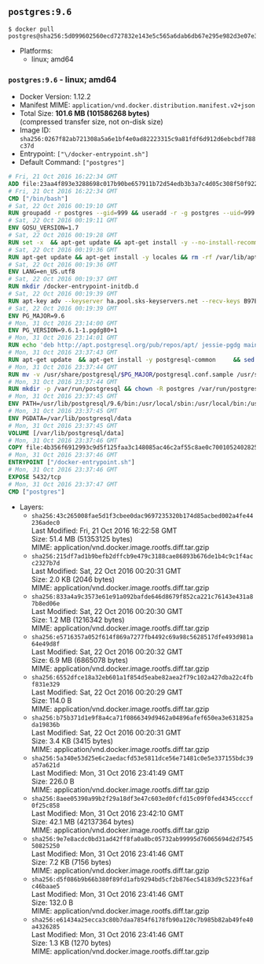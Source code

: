 ## `postgres:9.6`

```console
$ docker pull postgres@sha256:5d099602560ecd727832e143e5c565a6dab6db67e295e982d3e07e3204bb902a
```

-	Platforms:
	-	linux; amd64

### `postgres:9.6` - linux; amd64

-	Docker Version: 1.12.2
-	Manifest MIME: `application/vnd.docker.distribution.manifest.v2+json`
-	Total Size: **101.6 MB (101586268 bytes)**  
	(compressed transfer size, not on-disk size)
-	Image ID: `sha256:0267f82ab721308a5a6e1bf4e0ad82223315c9a81fdf6d912d6ebcbdf788c37d`
-	Entrypoint: `["\/docker-entrypoint.sh"]`
-	Default Command: `["postgres"]`

```dockerfile
# Fri, 21 Oct 2016 16:22:34 GMT
ADD file:23aa4f893e3288698c017b90be657911b72d54edb3b3a7c4d05c308f50f9228f in / 
# Fri, 21 Oct 2016 16:22:34 GMT
CMD ["/bin/bash"]
# Sat, 22 Oct 2016 00:19:10 GMT
RUN groupadd -r postgres --gid=999 && useradd -r -g postgres --uid=999 postgres
# Sat, 22 Oct 2016 00:19:11 GMT
ENV GOSU_VERSION=1.7
# Sat, 22 Oct 2016 00:19:28 GMT
RUN set -x 	&& apt-get update && apt-get install -y --no-install-recommends ca-certificates wget && rm -rf /var/lib/apt/lists/* 	&& wget -O /usr/local/bin/gosu "https://github.com/tianon/gosu/releases/download/$GOSU_VERSION/gosu-$(dpkg --print-architecture)" 	&& wget -O /usr/local/bin/gosu.asc "https://github.com/tianon/gosu/releases/download/$GOSU_VERSION/gosu-$(dpkg --print-architecture).asc" 	&& export GNUPGHOME="$(mktemp -d)" 	&& gpg --keyserver ha.pool.sks-keyservers.net --recv-keys B42F6819007F00F88E364FD4036A9C25BF357DD4 	&& gpg --batch --verify /usr/local/bin/gosu.asc /usr/local/bin/gosu 	&& rm -r "$GNUPGHOME" /usr/local/bin/gosu.asc 	&& chmod +x /usr/local/bin/gosu 	&& gosu nobody true 	&& apt-get purge -y --auto-remove ca-certificates wget
# Sat, 22 Oct 2016 00:19:36 GMT
RUN apt-get update && apt-get install -y locales && rm -rf /var/lib/apt/lists/* 	&& localedef -i en_US -c -f UTF-8 -A /usr/share/locale/locale.alias en_US.UTF-8
# Sat, 22 Oct 2016 00:19:36 GMT
ENV LANG=en_US.utf8
# Sat, 22 Oct 2016 00:19:37 GMT
RUN mkdir /docker-entrypoint-initdb.d
# Sat, 22 Oct 2016 00:19:39 GMT
RUN apt-key adv --keyserver ha.pool.sks-keyservers.net --recv-keys B97B0AFCAA1A47F044F244A07FCC7D46ACCC4CF8
# Sat, 22 Oct 2016 00:19:39 GMT
ENV PG_MAJOR=9.6
# Mon, 31 Oct 2016 23:14:00 GMT
ENV PG_VERSION=9.6.1-1.pgdg80+1
# Mon, 31 Oct 2016 23:14:01 GMT
RUN echo 'deb http://apt.postgresql.org/pub/repos/apt/ jessie-pgdg main' $PG_MAJOR > /etc/apt/sources.list.d/pgdg.list
# Mon, 31 Oct 2016 23:37:43 GMT
RUN apt-get update 	&& apt-get install -y postgresql-common 	&& sed -ri 's/#(create_main_cluster) .*$/\1 = false/' /etc/postgresql-common/createcluster.conf 	&& apt-get install -y 		postgresql-$PG_MAJOR=$PG_VERSION 		postgresql-contrib-$PG_MAJOR=$PG_VERSION 	&& rm -rf /var/lib/apt/lists/*
# Mon, 31 Oct 2016 23:37:44 GMT
RUN mv -v /usr/share/postgresql/$PG_MAJOR/postgresql.conf.sample /usr/share/postgresql/ 	&& ln -sv ../postgresql.conf.sample /usr/share/postgresql/$PG_MAJOR/ 	&& sed -ri "s!^#?(listen_addresses)\s*=\s*\S+.*!\1 = '*'!" /usr/share/postgresql/postgresql.conf.sample
# Mon, 31 Oct 2016 23:37:44 GMT
RUN mkdir -p /var/run/postgresql && chown -R postgres /var/run/postgresql
# Mon, 31 Oct 2016 23:37:45 GMT
ENV PATH=/usr/lib/postgresql/9.6/bin:/usr/local/sbin:/usr/local/bin:/usr/sbin:/usr/bin:/sbin:/bin
# Mon, 31 Oct 2016 23:37:45 GMT
ENV PGDATA=/var/lib/postgresql/data
# Mon, 31 Oct 2016 23:37:45 GMT
VOLUME [/var/lib/postgresql/data]
# Mon, 31 Oct 2016 23:37:46 GMT
COPY file:4b356f6912993c9d5f125faa3c148085ac46c2af55c8ae0c7001052402825fef in / 
# Mon, 31 Oct 2016 23:37:46 GMT
ENTRYPOINT ["/docker-entrypoint.sh"]
# Mon, 31 Oct 2016 23:37:46 GMT
EXPOSE 5432/tcp
# Mon, 31 Oct 2016 23:37:47 GMT
CMD ["postgres"]
```

-	Layers:
	-	`sha256:43c265008fae5d1f3cbee0dac9697235320b174d85acbed002a4fe44236adec0`  
		Last Modified: Fri, 21 Oct 2016 16:22:58 GMT  
		Size: 51.4 MB (51353125 bytes)  
		MIME: application/vnd.docker.image.rootfs.diff.tar.gzip
	-	`sha256:215df7ad1b9befb2dffcb9e479c3188cae86893b676de1b4c9c1f4acc2327b7d`  
		Last Modified: Sat, 22 Oct 2016 00:20:31 GMT  
		Size: 2.0 KB (2046 bytes)  
		MIME: application/vnd.docker.image.rootfs.diff.tar.gzip
	-	`sha256:833a4a9c3573e61e91a092bafde646d8679f852ca221c76143e431a87b8ed06e`  
		Last Modified: Sat, 22 Oct 2016 00:20:30 GMT  
		Size: 1.2 MB (1216342 bytes)  
		MIME: application/vnd.docker.image.rootfs.diff.tar.gzip
	-	`sha256:e5716357a052f614f869a7277fb4492c69a98c5628517dfe493d981a64e49d8f`  
		Last Modified: Sat, 22 Oct 2016 00:20:32 GMT  
		Size: 6.9 MB (6865078 bytes)  
		MIME: application/vnd.docker.image.rootfs.diff.tar.gzip
	-	`sha256:6552dfce18a32eb601a1f854d5eabe82aea2f79c102a427dba22c4fbf831e329`  
		Last Modified: Sat, 22 Oct 2016 00:20:29 GMT  
		Size: 114.0 B  
		MIME: application/vnd.docker.image.rootfs.diff.tar.gzip
	-	`sha256:b75b371d1e9f8a4ca71f0866349d9462a04896afef650ea3e631825ada19836b`  
		Last Modified: Sat, 22 Oct 2016 00:20:31 GMT  
		Size: 3.4 KB (3415 bytes)  
		MIME: application/vnd.docker.image.rootfs.diff.tar.gzip
	-	`sha256:5a340e53d25e6c2aedacfd53e5811dce56e71481c0e5e337155bdc39a57a621d`  
		Last Modified: Mon, 31 Oct 2016 23:41:49 GMT  
		Size: 226.0 B  
		MIME: application/vnd.docker.image.rootfs.diff.tar.gzip
	-	`sha256:8aee05390a99b2f29a18df3e47c603ed0fcfd15c09f0fed4345ccccf0f25c858`  
		Last Modified: Mon, 31 Oct 2016 23:42:10 GMT  
		Size: 42.1 MB (42137364 bytes)  
		MIME: application/vnd.docker.image.rootfs.diff.tar.gzip
	-	`sha256:9e7e8acdc0bd31ad42ff8fa0a8bc05732ab99995d76065694d2d754550825250`  
		Last Modified: Mon, 31 Oct 2016 23:41:46 GMT  
		Size: 7.2 KB (7156 bytes)  
		MIME: application/vnd.docker.image.rootfs.diff.tar.gzip
	-	`sha256:d5f086b9b66b380f89fd1afb9294bd5cf2b876ec54183d9c5223f6afc46baae5`  
		Last Modified: Mon, 31 Oct 2016 23:41:46 GMT  
		Size: 132.0 B  
		MIME: application/vnd.docker.image.rootfs.diff.tar.gzip
	-	`sha256:e61434a25ecca3c80b7daa7854f6178fb90a120c7b985b82ab49fe40a4326285`  
		Last Modified: Mon, 31 Oct 2016 23:41:46 GMT  
		Size: 1.3 KB (1270 bytes)  
		MIME: application/vnd.docker.image.rootfs.diff.tar.gzip
